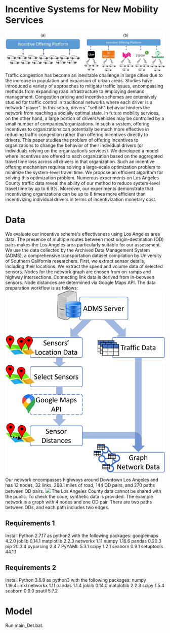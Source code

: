 # Incentive Systems for New Mobility Services
![organization-level](https://github.com/ghafeleb/Incentive_Systems_for_New_Mobility_Services/blob/main/images/incentiveOfferingPlatforms.png?raw=true)
Traffic congestion has become an inevitable challenge in large cities due to the increase in population and expansion of urban areas. Studies have introduced a variety of approaches to mitigate traffic issues, encompassing methods from expanding road infrastructure to employing demand management. Congestion pricing and incentive schemes are extensively studied for traffic control in traditional networks where each driver is a network "player". In this setup, drivers' "selfish" behavior hinders the network from reaching a socially optimal state. In future mobility services, on the other hand, a large portion of drivers/vehicles may be controlled by a small number of companies/organizations. In such a system,  offering incentives to organizations can potentially be much more effective in reducing traffic congestion rather than offering incentives directly to drivers. This paper studies the problem of offering incentives to organizations to change the behavior of their individual drivers (or individuals relying on the organization’s services). We developed a model where incentives are offered to each organization based on the aggregated travel time loss across all drivers in that organization. Such an incentive offering mechanism requires solving a large-scale optimization problem to minimize the system-level travel time. We propose an efficient algorithm for solving this optimization problem. Numerous experiments on Los Angeles County traffic data reveal the ability of our method to reduce system-level travel time by up to 6.9%. Moreover, our experiments demonstrate that incentivizing organizations can be up to 8 times more efficient than incentivizing individual drivers in terms of incentivization monetary cost.

# Data
We evaluate our incentive scheme's effectiveness using Los Angeles area data. The presence of multiple routes between most origin-destination (OD) pairs makes the Los Angeles area particularly suitable for our assessment. We use the data collected by the Archived Data Management System (ADMS), a comprehensive transportation dataset compilation by University of Southern California researchers. First, we extract sensor details, including their locations. We extract the speed and volume data of selected sensors. Nodes for the network graph are chosen from on-ramps and highway intersections. Connecting link data is derived from in-between sensors. Node distances are determined via Google Maps API. The data preparation workflow is as follows:
![data-preparation-workflow](https://github.com/ghafeleb/Incentive_Systems_for_New_Mobility_Services/blob/main/images/data_preparation_workflow.png?raw=true=250x250)
Our network encompasses highways around Downtown Los Angeles and has 12 nodes, 32 links, 288.1 miles of road, 144 OD pairs, and 270 paths between OD pairs.
<img src="https://github.com/ghafeleb/Incentive_Systems_for_New_Mobility_Services/blob/main/images/region_y3_new.PNG" width="100" />
The Los Angeles County data cannot be shared with the public. To check the code, synthetic data is provided. The example network is a graph with 4 nodes and one OD pair. There are two paths between ODs, and each path includes two edges.

## Requirements 1
Install Python 2.7.17 as python2 with the following packages:
googlemaps                    4.2.0
joblib                        0.14.1
matplotlib                    2.2.3
networkx                      1.11
numpy                         1.16.6
pandas                        0.20.3
pip                           20.3.4
pyparsing                     2.4.7
PyYAML                        5.3.1
scipy                         1.2.1
seaborn                       0.9.1
setuptools                    44.1.1

## Requirements 2
Install Python 3.6.8 as python3 with the following packages:
numpy                 1.19.4+mkl
networkx              1.11
pandas                1.1.4
joblib                0.14.0
matplotlib            2.2.3
scipy                 1.5.4
seaborn               0.9.0
psutil                5.7.2


# Model
Run main_Det.bat. 
